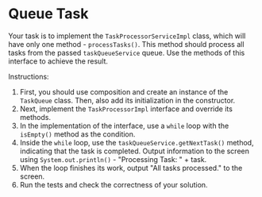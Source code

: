 # Queue Task

Your task is to implement the `TaskProcessorServiceImpl` class,
which will have only one method - `processTasks()`. 
This method should process all tasks from the passed `taskQueueService` queue. 
Use the methods of this interface to achieve the result.

Instructions:
1. First, you should use composition and create an instance of the `TaskQueue` class. Then, also add its initialization in the constructor.
2. Next, implement the `TaskProcessorImpl` interface and override its methods.
3. In the implementation of the interface, use a `while` loop with the `isEmpty()` method as the condition.
4. Inside the `while` loop, use the `taskQueueService.getNextTask()` method, indicating that the task is completed. Output information to the screen using `System.out.println()` - "Processing Task: " + task.
5. When the loop finishes its work, output "All tasks processed." to the screen.
6. Run the tests and check the correctness of your solution.